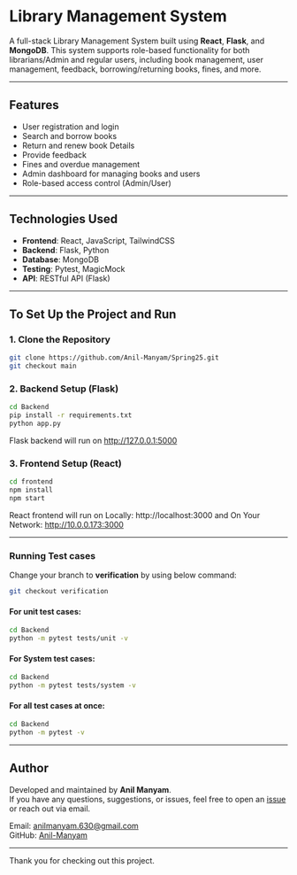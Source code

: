 # Library Management System

A full-stack Library Management System built using **React**, **Flask**, and **MongoDB**. This system supports role-based functionality for both librarians/Admin and regular users, including book management, user management, feedback, borrowing/returning books, fines, and more.

---

##  Features

- User registration and login
- Search and borrow books
- Return and renew book Details
- Provide feedback
- Fines and overdue management
- Admin dashboard for managing books and users
- Role-based access control (Admin/User)

---

## Technologies Used

- **Frontend**: React, JavaScript, TailwindCSS  
- **Backend**: Flask, Python  
- **Database**: MongoDB  
- **Testing**: Pytest, MagicMock  
- **API**: RESTful API (Flask)



---

## To Set Up the Project and Run

### 1. Clone the Repository

```bash
git clone https://github.com/Anil-Manyam/Spring25.git
git checkout main
```

### 2. Backend Setup (Flask)

```bash
cd Backend
pip install -r requirements.txt
python app.py

```

Flask backend will run on http://127.0.0.1:5000

### 3. Frontend Setup (React)

```bash
cd frontend
npm install
npm start

```
React frontend will run on Locally: http://localhost:3000  and On Your Network:  http://10.0.0.173:3000

----

###  Running Test cases 

Change your branch to **verification** by using below command:

```bash
git checkout verification
```

#### For unit test cases:

```bash
cd Backend
python -m pytest tests/unit -v  
```

#### For System test cases:

```bash
cd Backend
python -m pytest tests/system -v  
```
#### For all test cases at once:

```bash
cd Backend
python -m pytest -v
```


---

## Author

Developed and maintained by **Anil Manyam**.  
If you have any questions, suggestions, or issues, feel free to open an [issue](https://github.com/Anil-Manyam/Spring25/issues) or reach out via email.

Email: anilmanyam.630@gmail.com  
GitHub: [Anil-Manyam](https://github.com/Anil-Manyam)

---

Thank you for checking out this project.

